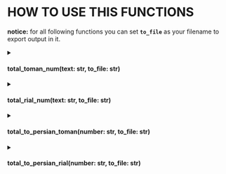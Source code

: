 
# HOW TO USE THIS FUNCTIONS


**notice:** for all following functions you can set **`to_file`** as your filename to export output in it.

<details>
<summary><h4>total_toman_num(text: str, to_file: str)</h4></summary>

```python
total_toman_num('یک میلیارد و صد و دوازده میلیون و هشتاد و سه هزار و سیصد و پنجاه و هفت تومان')
# output in toman is: 1112083357
```
```python
total_toman_num('یک میلیارد و صد و دوازده میلیون و هشتاد و سه هزار و سیصد و پنجاه و هفت تومان', 'my_file.txt')
# output in toman is: 1112083357 write to my_file.txt file
```
</details>

<details>
<summary><h4>total_rial_num(text: str, to_file: str)</h4></summary>

```python
total_rial_num('صد و یک میلیون و نه صد و شصت و سه هزار و سی و سه تومان')
# output in rial is: 1019630330
```
```python
total_rial_num('صد و یک میلیون و نه صد و شصت و سه هزار و سی و سه تومان', 'my_file.txt')
# output in rial is: 1019630330 write to my_file.txt file
```
</details>

<details>
<summary><h4>total_to_persian_toman(number: str, to_file: str)</h4></summary>

```python
total_to_persian_toman('20123486057')
# output in toman is: بیست میلیارد و صد و بیست و سه میلیون و چهارصد و هشتاد و شش هزار و پنجاه و هفت تومان
```
```python
total_to_persian_toman('20123486057', 'my_file.txt')
# output in toman is: بیست میلیارد و صد و بیست و سه میلیون و چهارصد و هشتاد و شش هزار و پنجاه و هفت تومان write to my_file.txt file
```
</details>

<details>
<summary><h4>total_to_persian_rial(number: str, to_file: str)</h4></summary>

```python
total_to_persian_rial('124365478')
# output rial is: یک میلیارد و دویست و چهل و سه میلیون و ششصد و پنجاه و چهار هزار و هفتصد و هشتاد ریال
```
```python
total_to_persian_rial('124365478', 'my_file.txt')
# output rial is: یک میلیارد و دویست و چهل و سه میلیون و ششصد و پنجاه و چهار هزار و هفتصد و هشتاد ریال write to my_file.txt file
```
</details>